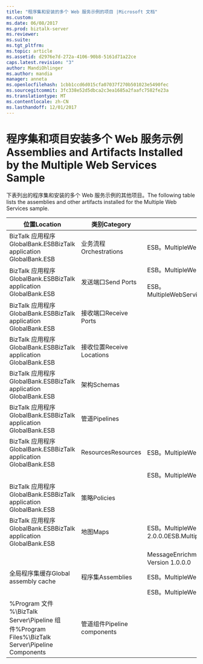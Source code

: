 ```yaml
---
title: "程序集和安装的多个 Web 服务示例的项目 |Microsoft 文档"
ms.custom: 
ms.date: 06/08/2017
ms.prod: biztalk-server
ms.reviewer: 
ms.suite: 
ms.tgt_pltfrm: 
ms.topic: article
ms.assetid: d2976e7d-272a-4106-90b8-5161d71a22ce
caps.latest.revision: "3"
author: MandiOhlinger
ms.author: mandia
manager: anneta
ms.openlocfilehash: 1cbb1ccd6d015cfa07037f270b501023e5490fec
ms.sourcegitcommit: 3fc338e52d5dbca2c3ea1685a2faafc7582fe23a
ms.translationtype: MT
ms.contentlocale: zh-CN
ms.lasthandoff: 12/01/2017
---
```

# <a name="assemblies-and-artifacts-installed-by-the-multiple-web-services-sample"></a><span data-ttu-id="a6041-102">程序集和项目安装多个 Web 服务示例</span><span class="sxs-lookup"><span data-stu-id="a6041-102">Assemblies and Artifacts Installed by the Multiple Web Services Sample</span></span>
<span data-ttu-id="a6041-103">下表列出的程序集和安装的多个 Web 服务示例的其他项目。</span><span class="sxs-lookup"><span data-stu-id="a6041-103">The following table lists the assemblies and other artifacts installed for the Multiple Web Services sample.</span></span>  
  
|<span data-ttu-id="a6041-104">位置</span><span class="sxs-lookup"><span data-stu-id="a6041-104">Location</span></span>|<span data-ttu-id="a6041-105">类别</span><span class="sxs-lookup"><span data-stu-id="a6041-105">Category</span></span>|<span data-ttu-id="a6041-106">名称和版本的组件</span><span class="sxs-lookup"><span data-stu-id="a6041-106">Name and version of the component</span></span>|  
|--------------|--------------|---------------------------------------|  
|<span data-ttu-id="a6041-107">BizTalk 应用程序 GlobalBank.ESB</span><span class="sxs-lookup"><span data-stu-id="a6041-107">BizTalk application GlobalBank.ESB</span></span>|<span data-ttu-id="a6041-108">业务流程</span><span class="sxs-lookup"><span data-stu-id="a6041-108">Orchestrations</span></span>|<span data-ttu-id="a6041-109">ESB。MultipleWebServices.Orchestrations.TwoWayRouting</span><span class="sxs-lookup"><span data-stu-id="a6041-109">ESB.MultipleWebServices.Orchestrations.TwoWayRouting</span></span>|  
|<span data-ttu-id="a6041-110">BizTalk 应用程序 GlobalBank.ESB</span><span class="sxs-lookup"><span data-stu-id="a6041-110">BizTalk application GlobalBank.ESB</span></span>|<span data-ttu-id="a6041-111">发送端口</span><span class="sxs-lookup"><span data-stu-id="a6041-111">Send Ports</span></span>|<span data-ttu-id="a6041-112">ESB。MultipleWebServices.Orchestrations_2.0.0.0_</span><span class="sxs-lookup"><span data-stu-id="a6041-112">ESB.MultipleWebServices.Orchestrations_2.0.0.0_</span></span><br /><br /> <span data-ttu-id="a6041-113">ESB。MultipleWebServices.Orchestrations.TwoWayRouting_RoutingPort_d98186f1038d4721</span><span class="sxs-lookup"><span data-stu-id="a6041-113">ESB.MultipleWebServices.Orchestrations.TwoWayRouting_RoutingPort_d98186f1038d4721</span></span>|  
|<span data-ttu-id="a6041-114">BizTalk 应用程序 GlobalBank.ESB</span><span class="sxs-lookup"><span data-stu-id="a6041-114">BizTalk application GlobalBank.ESB</span></span>|<span data-ttu-id="a6041-115">接收端口</span><span class="sxs-lookup"><span data-stu-id="a6041-115">Receive Ports</span></span>||  
|<span data-ttu-id="a6041-116">BizTalk 应用程序 GlobalBank.ESB</span><span class="sxs-lookup"><span data-stu-id="a6041-116">BizTalk application GlobalBank.ESB</span></span>|<span data-ttu-id="a6041-117">接收位置</span><span class="sxs-lookup"><span data-stu-id="a6041-117">Receive Locations</span></span>||  
|<span data-ttu-id="a6041-118">BizTalk 应用程序 GlobalBank.ESB</span><span class="sxs-lookup"><span data-stu-id="a6041-118">BizTalk application GlobalBank.ESB</span></span>|<span data-ttu-id="a6041-119">架构</span><span class="sxs-lookup"><span data-stu-id="a6041-119">Schemas</span></span>||  
|<span data-ttu-id="a6041-120">BizTalk 应用程序 GlobalBank.ESB</span><span class="sxs-lookup"><span data-stu-id="a6041-120">BizTalk application GlobalBank.ESB</span></span>|<span data-ttu-id="a6041-121">管道</span><span class="sxs-lookup"><span data-stu-id="a6041-121">Pipelines</span></span>||  
|<span data-ttu-id="a6041-122">BizTalk 应用程序 GlobalBank.ESB</span><span class="sxs-lookup"><span data-stu-id="a6041-122">BizTalk application GlobalBank.ESB</span></span>|<span data-ttu-id="a6041-123">Resources</span><span class="sxs-lookup"><span data-stu-id="a6041-123">Resources</span></span>|<span data-ttu-id="a6041-124">ESB。MultipleWebServices.Maps 版本 2.0.0.0</span><span class="sxs-lookup"><span data-stu-id="a6041-124">ESB.MultipleWebServices.Maps Version 2.0.0.0</span></span>|  
|||<span data-ttu-id="a6041-125">ESB。MultipleWebServices.Orchestrations 版本 2.0.0.0</span><span class="sxs-lookup"><span data-stu-id="a6041-125">ESB.MultipleWebServices.Orchestrations Version 2.0.0.0</span></span>|  
|<span data-ttu-id="a6041-126">BizTalk 应用程序 GlobalBank.ESB</span><span class="sxs-lookup"><span data-stu-id="a6041-126">BizTalk application GlobalBank.ESB</span></span>|<span data-ttu-id="a6041-127">策略</span><span class="sxs-lookup"><span data-stu-id="a6041-127">Policies</span></span>||  
|<span data-ttu-id="a6041-128">BizTalk 应用程序 GlobalBank.ESB</span><span class="sxs-lookup"><span data-stu-id="a6041-128">BizTalk application GlobalBank.ESB</span></span>|<span data-ttu-id="a6041-129">地图</span><span class="sxs-lookup"><span data-stu-id="a6041-129">Maps</span></span>|<span data-ttu-id="a6041-130">ESB。MultipleWebServices.Maps.SubmitOrderResponseCN_To_SubmitOrderRequestCN 版本 2.0.0.0</span><span class="sxs-lookup"><span data-stu-id="a6041-130">ESB.MultipleWebServices.Maps.SubmitOrderResponseCN_To_SubmitOrderRequestCN Version 2.0.0.0</span></span>|  
|||<span data-ttu-id="a6041-131">MessageEnrichment.Transforms.OrderDocAndGetOrderDetailsToInventoryOrder 版本 1.0.0.0</span><span class="sxs-lookup"><span data-stu-id="a6041-131">MessageEnrichment.Transforms.OrderDocAndGetOrderDetailsToInventoryOrder Version 1.0.0.0</span></span>|  
|<span data-ttu-id="a6041-132">全局程序集缓存</span><span class="sxs-lookup"><span data-stu-id="a6041-132">Global assembly cache</span></span>|<span data-ttu-id="a6041-133">程序集</span><span class="sxs-lookup"><span data-stu-id="a6041-133">Assemblies</span></span>|<span data-ttu-id="a6041-134">ESB。MultipleWebServices.Maps 版本 2.0.0.0</span><span class="sxs-lookup"><span data-stu-id="a6041-134">ESB.MultipleWebServices.Maps Version 2.0.0.0</span></span>|  
|||<span data-ttu-id="a6041-135">ESB。MultipleWebServices.Orchestrations 版本 2.0.0.0</span><span class="sxs-lookup"><span data-stu-id="a6041-135">ESB.MultipleWebServices.Orchestrations Version 2.0.0.0</span></span>|  
|<span data-ttu-id="a6041-136">%Program 文件 %\\BizTalk Server\Pipeline 组件</span><span class="sxs-lookup"><span data-stu-id="a6041-136">%Program Files%\\BizTalk Server\Pipeline Components</span></span>|<span data-ttu-id="a6041-137">管道组件</span><span class="sxs-lookup"><span data-stu-id="a6041-137">Pipeline components</span></span>||